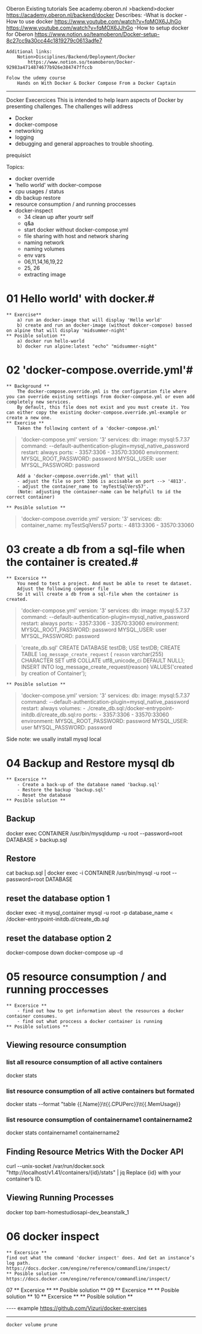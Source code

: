

Oberon
    Existing tutorials
        See academy.oberon.nl >backend>docker
            https://academy.oberon.nl/backend/docker
                Describes:
                -What is docker
                -How to use docker
                    https://www.youtube.com/watch?v=fqMOX6JJhGo
                    https://www.youtube.com/watch?v=fqMOX6JJhGo
                -How to setup docker for Oberon
                    https://www.notion.so/teamoberon/Docker-setup-8c27cc9a30cc44c1819279c0613adfe7


    Additional links:
        Notion>Disciplines/Backend/Deployment/Docker
            https://www.notion.so/teamoberon/Docker-92983a4714874677b926e384747ffccb

    Folow the udemy course
        Hands on With Docker & Docker Compose From a Docker Captain


-----

Docker Execercices
This is intended to help learn aspects of Docker by presenting challenges. The challenges will address
- Docker
- docker-compose
- networking
- logging
- debugging and general approaches to trouble shooting.


prequisict


Topics:

- docker override
- 'hello world' with docker-compose
- cpu usages / status
- db backup restore
- resource consumption / and running proccesses
- docker-inspect
    - 34 clean up after yourtr self
    - q&a
    - start docker without docker-compose.yml
    - file sharing with host and network sharing
    - naming network
    - naming volumes
    - env vars
    - 06,11,14,16,19,22
    - 25, 26
    - extracting image


# 01  Hello world' with docker.#
    ** Exercise**
        a) run an docker-image that will display 'Hello world'
        b) create and run an docker-image (without dokcer-compose) bassed on alpine that will display 'midsummer-night'
    ** Posible solution **
        a) docker run hello-world
        b) docker run alpine:latest "echo" "midsummer-night"

# 02 'docker-compose.override.yml'#
    ** Background **
        The docker-compose.override.yml is the configuration file where you can override existing settings from docker-compose.yml or even add completely new services.
        By default, this file does not exist and you must create it. You can either copy the existing docker-compose.override.yml-example or create a new one.
    ** Exercise **
        Taken the following content of a 'docker-compose.yml'

> 'docker-compose.yml'
> version: '3'
> services:
>   db:
>     image: mysql:5.7.37
>     command: --default-authentication-plugin=mysql_native_password
>     restart: always
>     ports:
>       - 3357:3306
>       - 33570:33060
>     environment:
>       MYSQL_ROOT_PASSWORD: password
>       MYSQL_USER: user
>       MYSQL_PASSWORD: password

        Add a 'docker-compose.override.yml' that will
        - adjust the file so port 3306 is accisable on port --> '4813'.
        - adjust the container_name to 'myTestSqlVers57'.
        (Note: adjusting the container-name can be helpfull to id the correct container)

    ** Posible solution **

> 'docker-compose.override.yml'
> version: '3'
> services:
>     db:
>         container_name: myTestSqlVers57
>         ports:
>         - 4813:3306
>         - 33570:33060

# 03 create a db from a sql-file when the container is created.#
    ** Excersice **
        You need to test a project. And must be able to reset te dataset.
        Adjust the following composer file
        So it will create a db from a sql-file when the container is created.

> 'docker-compose.yml'
> version: '3'
> services:
>   db:
>     image: mysql:5.7.37
>     command: --default-authentication-plugin=mysql_native_password
>     restart: always
>     ports:
>       - 3357:3306
>       - 33570:33060
>     environment:
>       MYSQL_ROOT_PASSWORD: password
>       MYSQL_USER: user
>       MYSQL_PASSWORD: password

> 'create_db.sql'
> CREATE DATABASE testDB;
> USE testDB;
> CREATE TABLE `log_message_create_request` (  `reason` varchar(255) CHARACTER SET utf8 COLLATE utf8_unicode_ci DEFAULT NULL);
> INSERT INTO log_message_create_request(reason) VALUES('created by creation of Container');


    ** Posible solution **
> 'docker-compose.yml'
> version: '3'
> services:
>   db:
>     image: mysql:5.7.37
>     command: --default-authentication-plugin=mysql_native_password
>     restart: always
>    volumes:
>      - ./create_db.sql:/docker-entrypoint-initdb.d/create_db.sql:ro
>     ports:
>       - 3357:3306
>       - 33570:33060
>     environment:
>       MYSQL_ROOT_PASSWORD: password
>       MYSQL_USER: user
>       MYSQL_PASSWORD: password

Side note: we usally install mysql local

# 04 Backup and Restore mysql db
    ** Excersice **
        - Create a back-up of the database named 'backup.sql'
        - Restore the backup 'backup.sql'
        - Reset the database
    ** Posible solution **

## Backup
docker exec CONTAINER /usr/bin/mysqldump -u root --password=root DATABASE > backup.sql
## Restore
cat backup.sql | docker exec -i CONTAINER /usr/bin/mysql -u root --password=root DATABASE
## reset the database option 1
docker exec -it mysql_container mysql -u root -p database_name < /docker-entrypoint-initdb.d/create_db.sql
## reset the database option 2
docker-compose down
docker-compose up -d


# 05 resource consumption / and running proccesses #
    ** Excersice **
        - find out how to get information about the resources a docker container consumes.
        - find out what proccess a docker container is running
    ** Posible solutions **
## Viewing resource consumption
### list all resource consumption of all active containers
docker stats
### list resource consumption of all active containers but formated
docker stats --format "table {{.Name}}\t{{.CPUPerc}}\t{{.MemUsage}}
### list resource consumption of containername1  containername2
docker stats containername1  containername2
## Finding Resource Metrics With the Docker API
curl --unix-socket /var/run/docker.sock "http://localhost/v1.41/containers/{id}/stats" | jq
Replace {id} with your container’s ID.
## Viewing Running Processes
docker top bam-homestudiosapi-dev_beanstalk_1

# 06 docker inspect #
    ** Excersice **
    find out what the command 'docker inspect' does. And Get an instance’s log path.
    https://docs.docker.com/engine/reference/commandline/inspect/
    ** Posible solution **
    https://docs.docker.com/engine/reference/commandline/inspect/

07
    ** Excersice **
    ** Posible solution **
09
    ** Excersice **
    ** Posible solution **
10
    ** Excersice **
    ** Posible solution **

---- example
        https://github.com/Vizuri/docker-exercises

--------

    docker volume prune




